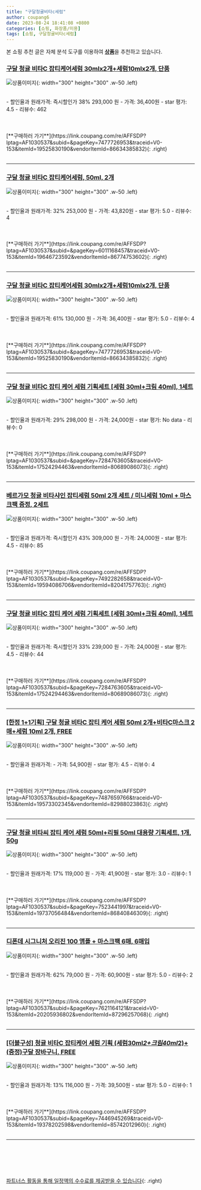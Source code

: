 ```yaml
---
title: "구달청귤비타c세럼"
author: coupang6
date: 2023-08-24 18:41:08 +0800
categories: [쇼핑, 화장품/미용]
tags: [쇼핑, 구달청귤비타c세럼]
---
```


본 쇼핑 추천 글은 자체 분석 도구를 이용하여 [**상품**](https://link.coupang.com/a/bao1ui)을 추천하고 있습니다.

### [구달 청귤 비타C 잡티케어세럼 30mlx2개+세럼10mlx2개, 단품](https://link.coupang.com/re/AFFSDP?lptag=AF1030537&subid=&pageKey=7477726953&traceid=V0-153&itemId=19525830190&vendorItemId=86634385832)

![상품이미지](https://thumbnail8.coupangcdn.com/thumbnails/remote/230x230ex/image/vendor_inventory/8403/11810ea29bbba4af4b146b1853c175e86208d76062752ba8293ed46e75dc.jpg){: width="300" height="300" .w-50 .left}


<br>
- 할인율과 원래가격: 즉시할인가 38%  293,000   원
- 가격: 36,400원
- star 평가: 4.5
- 리뷰수: 462
<br>
<br>
<br>
<br>
[**구매하러 가기**](https://link.coupang.com/re/AFFSDP?lptag=AF1030537&subid=&pageKey=7477726953&traceid=V0-153&itemId=19525830190&vendorItemId=86634385832){: .right}
<br>
<br>

---

### [구달 청귤 비타C 잡티케어세럼, 50ml, 2개](https://link.coupang.com/re/AFFSDP?lptag=AF1030537&subid=&pageKey=6011168457&traceid=V0-153&itemId=19646723592&vendorItemId=86774753602)

![상품이미지](https://thumbnail7.coupangcdn.com/thumbnails/remote/230x230ex/image/vendor_inventory/da10/cdcaaf0698476d5c9fb4ede28cec680b5a83fe38683203e11e3788f2d535.jpg){: width="300" height="300" .w-50 .left}


<br>
- 할인율과 원래가격: 32%  253,000   원
- 가격: 43,820원
- star 평가: 5.0
- 리뷰수: 4
<br>
<br>
<br>
<br>
[**구매하러 가기**](https://link.coupang.com/re/AFFSDP?lptag=AF1030537&subid=&pageKey=6011168457&traceid=V0-153&itemId=19646723592&vendorItemId=86774753602){: .right}
<br>
<br>

---

### [구달 청귤 비타C 잡티케어세럼 30mlx2개+세럼10mlx2개, 단품](https://link.coupang.com/re/AFFSDP?lptag=AF1030537&subid=&pageKey=7477726953&traceid=V0-153&itemId=19525830190&vendorItemId=86634385832)

![상품이미지](https://thumbnail8.coupangcdn.com/thumbnails/remote/230x230ex/image/vendor_inventory/8403/11810ea29bbba4af4b146b1853c175e86208d76062752ba8293ed46e75dc.jpg){: width="300" height="300" .w-50 .left}


<br>
- 할인율과 원래가격: 61%  130,000   원
- 가격: 36,400원
- star 평가: 5.0
- 리뷰수: 4
<br>
<br>
<br>
<br>
[**구매하러 가기**](https://link.coupang.com/re/AFFSDP?lptag=AF1030537&subid=&pageKey=7477726953&traceid=V0-153&itemId=19525830190&vendorItemId=86634385832){: .right}
<br>
<br>

---

### [구달 청귤 비타C 잡티 케어 세럼 기획세트 [세럼 30ml+크림 40ml], 1세트](https://link.coupang.com/re/AFFSDP?lptag=AF1030537&subid=&pageKey=7284763605&traceid=V0-153&itemId=17524294463&vendorItemId=80689086073)

![상품이미지](https://thumbnail9.coupangcdn.com/thumbnails/remote/230x230ex/image/vendor_inventory/af0b/78772bfc77244e80662baa9db7245f41373d2dff837e63e17b16f4c6c07e.jpg){: width="300" height="300" .w-50 .left}


<br>
- 할인율과 원래가격: 29%  298,000   원
- 가격: 24,000원
- star 평가: No data
- 리뷰수: 0
<br>
<br>
<br>
<br>
[**구매하러 가기**](https://link.coupang.com/re/AFFSDP?lptag=AF1030537&subid=&pageKey=7284763605&traceid=V0-153&itemId=17524294463&vendorItemId=80689086073){: .right}
<br>
<br>

---

### [베르가모 청귤 비타샤인 잡티세럼 50ml 2개 세트 / 미니세럼 10ml + 마스크팩 증정, 2세트](https://link.coupang.com/re/AFFSDP?lptag=AF1030537&subid=&pageKey=7492282658&traceid=V0-153&itemId=19594086706&vendorItemId=82041757763)

![상품이미지](https://thumbnail6.coupangcdn.com/thumbnails/remote/230x230ex/image/vendor_inventory/2f7a/719b2985cdcc4ee54bc586d054814a9946dd60c46e1e63ad05af9509aaaa.jpg){: width="300" height="300" .w-50 .left}


<br>
- 할인율과 원래가격: 즉시할인가 43%  309,000   원
- 가격: 24,000원
- star 평가: 4.5
- 리뷰수: 85
<br>
<br>
<br>
<br>
[**구매하러 가기**](https://link.coupang.com/re/AFFSDP?lptag=AF1030537&subid=&pageKey=7492282658&traceid=V0-153&itemId=19594086706&vendorItemId=82041757763){: .right}
<br>
<br>

---

### [구달 청귤 비타C 잡티 케어 세럼 기획세트 [세럼 30ml+크림 40ml], 1세트](https://link.coupang.com/re/AFFSDP?lptag=AF1030537&subid=&pageKey=7284763605&traceid=V0-153&itemId=17524294463&vendorItemId=80689086073)

![상품이미지](https://thumbnail9.coupangcdn.com/thumbnails/remote/230x230ex/image/vendor_inventory/af0b/78772bfc77244e80662baa9db7245f41373d2dff837e63e17b16f4c6c07e.jpg){: width="300" height="300" .w-50 .left}


<br>
- 할인율과 원래가격: 즉시할인가 33%  239,000   원
- 가격: 24,000원
- star 평가: 4.5
- 리뷰수: 44
<br>
<br>
<br>
<br>
[**구매하러 가기**](https://link.coupang.com/re/AFFSDP?lptag=AF1030537&subid=&pageKey=7284763605&traceid=V0-153&itemId=17524294463&vendorItemId=80689086073){: .right}
<br>
<br>

---

### [[한정 1+1기획] 구달 청귤 비타C 잡티 케어 세럼 50ml 2개+비타C마스크 2매+세럼 10ml 2개, FREE](https://link.coupang.com/re/AFFSDP?lptag=AF1030537&subid=&pageKey=7487659766&traceid=V0-153&itemId=19573302345&vendorItemId=82988023863)

![상품이미지](https://thumbnail8.coupangcdn.com/thumbnails/remote/230x230ex/image/vendor_inventory/c307/d1d5d44ff760b30c37b9a50abc2b924ee991c7f37774000a5b7dbb1fa782.jpg){: width="300" height="300" .w-50 .left}


<br>
- 할인율과 원래가격: 
- 가격: 54,900원
- star 평가: 4.5
- 리뷰수: 4
<br>
<br>
<br>
<br>
[**구매하러 가기**](https://link.coupang.com/re/AFFSDP?lptag=AF1030537&subid=&pageKey=7487659766&traceid=V0-153&itemId=19573302345&vendorItemId=82988023863){: .right}
<br>
<br>

---

### [구달 청귤 비타씨 잡티 케어 세럼 50ml+리필 50ml 대용량 기획세트, 1개, 50g](https://link.coupang.com/re/AFFSDP?lptag=AF1030537&subid=&pageKey=7523441997&traceid=V0-153&itemId=19737056484&vendorItemId=86840846309)

![상품이미지](https://thumbnail9.coupangcdn.com/thumbnails/remote/230x230ex/image/vendor_inventory/cc97/d586c027deb1998cb85c8ceec4e5a628dd1e2e7eb5b9305b5fbd54a7314b.JPG){: width="300" height="300" .w-50 .left}


<br>
- 할인율과 원래가격: 17%  119,000   원
- 가격: 41,900원
- star 평가: 3.0
- 리뷰수: 1
<br>
<br>
<br>
<br>
[**구매하러 가기**](https://link.coupang.com/re/AFFSDP?lptag=AF1030537&subid=&pageKey=7523441997&traceid=V0-153&itemId=19737056484&vendorItemId=86840846309){: .right}
<br>
<br>

---

### [디폰데 시그니처 오리진 100 앰플 + 마스크팩 6매, 6매입](https://link.coupang.com/re/AFFSDP?lptag=AF1030537&subid=&pageKey=7621164121&traceid=V0-153&itemId=20205936802&vendorItemId=87296257068)

![상품이미지](https://thumbnail6.coupangcdn.com/thumbnails/remote/230x230ex/image/vendor_inventory/9744/ac801f7741918bff6f8bc6c1d6363143685b617c471090df8468527f944a.jpg){: width="300" height="300" .w-50 .left}


<br>
- 할인율과 원래가격: 62%  79,000   원
- 가격: 60,900원
- star 평가: 5.0
- 리뷰수: 2
<br>
<br>
<br>
<br>
[**구매하러 가기**](https://link.coupang.com/re/AFFSDP?lptag=AF1030537&subid=&pageKey=7621164121&traceid=V0-153&itemId=20205936802&vendorItemId=87296257068){: .right}
<br>
<br>

---

### [[더블구성] 청귤 비타C 잡티케어 세럼 기획 (세럼30ml*2+크림40ml*2)+(증정)구달 장바구니, FREE](https://link.coupang.com/re/AFFSDP?lptag=AF1030537&subid=&pageKey=7446945269&traceid=V0-153&itemId=19378202598&vendorItemId=85742012960)

![상품이미지](https://thumbnail10.coupangcdn.com/thumbnails/remote/230x230ex/image/vendor_inventory/6db6/36ba5fb57449c0c4fbc07d8ff7a8a88c2c18269a3d1678f069cd6d08d93d.jpg){: width="300" height="300" .w-50 .left}


<br>
- 할인율과 원래가격: 13%  116,000   원
- 가격: 39,500원
- star 평가: 5.0
- 리뷰수: 1
<br>
<br>
<br>
<br>
[**구매하러 가기**](https://link.coupang.com/re/AFFSDP?lptag=AF1030537&subid=&pageKey=7446945269&traceid=V0-153&itemId=19378202598&vendorItemId=85742012960){: .right}
<br>
<br>

---
<br><br><br><br><br> [파트너스 활동을 통해 일정액의 수수료를 제공받을 수 있습니다](https://link.coupang.com/a/bao1ui){: .right}